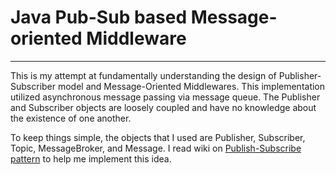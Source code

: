 # Java Pub-Sub based Message-oriented Middleware
---
This is my attempt at fundamentally understanding the design of Publisher-Subscriber model and Message-Oriented Middlewares. 
This implementation utilized asynchronous message passing via message queue. The Publisher and Subscriber objects are loosely coupled
and have no knowledge about the existence of one another. 

To keep things simple, the objects that I used are Publisher, Subscriber, Topic, MessageBroker, and Message. 
I read wiki on [Publish-Subscribe pattern](https://en.wikipedia.org/wiki/Publish–subscribe_pattern) to help me implement this idea.

  